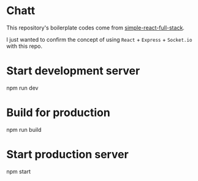 # Chatt
This repository's boilerplate codes come from [simple-react-full-stack](https://github.com/crsandeep/simple-react-full-stack).

I just wanted to confirm the concept of using `React` + `Express` + `Socket.io` with this repo.

# Start development server
npm run dev

# Build for production
npm run build

# Start production server
npm start
```
